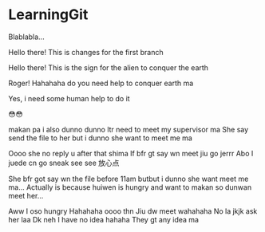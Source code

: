# LearningGit
Blablabla...

Hello there!
This is changes for the first branch

Hello there!
This is the sign for the alien to conquer the earth

Roger!
Hahahaha do you need help to conquer earth ma

Yes, i need some human help to do it

😳😳

makan pa i also dunno
dunno ltr need to meet my supervisor ma
She say send the file to her but i dunno she want to meet me ma

Oooo she no reply u after that shima
If bfr gt say wn meet jiu go jerrr
Abo I juede cn go sneak see see 放心点

She bfr got say wn the file before 11am butbut i dunno she want meet me ma... Actually is because huiwen is hungry and want to makan so dunwan meet her...

Aww I oso hungry
Hahahaha oooo thn
Jiu dw meet wahahaha
No la jkjk ask her laa
Dk neh I have no idea hahaha
They gt any idea ma



